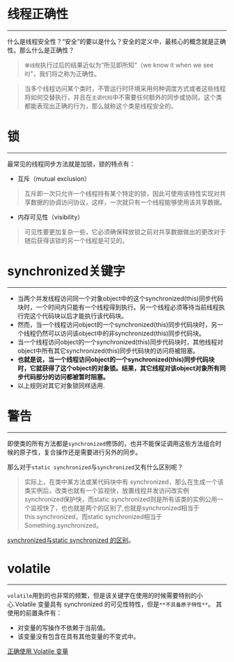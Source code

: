 线程正确性<br>
======
---------------------------
什么是线程安全性？“安全”的要以是什么？安全的定义中，最核心的概念就是正确性。那么什么是正确性？<br>
  >`单线程`执行过后的结果近似为“所见即所知”（we know it when we see it)"，我们将之称为正确性。

  >当多个线程访问某个类时，不管运行时环境采用何种调度方式或者这些线程将如何交替执行，并且在`主调代码`中不需要任何额外的同步或协同，这个类都能表现出正确的行为，那么就称这个类是线程安全的。

锁<br>
======
-------------------------------------------

最常见的线程同步方法就是加锁，锁的特点有：<br>
- 互斥（mutual exclusion）
>互斥即一次只允许一个线程持有某个特定的锁，因此可使用该特性实现对共享数据的协调访问协议，这样，一次就只有一个线程能够使用该共享数据。

- 内存可见性（visibility）
>可见性要更加复杂一些，它必须确保释放锁之前对共享数据做出的更改对于随后获得该锁的另一个线程是可见的。

synchronized关键字<br>
======
-------------------------------------------------
- 当两个并发线程访问同一个对象object中的这个synchronized(this)同步代码块时，一个时间内只能有一个线程得到执行。另一个线程必须等待当前线程执行完这个代码块以后才能执行该代码块。<br>
- 然而，当一个线程访问object的一个synchronized(this)同步代码块时，另一个线程仍然可以访问该object中的非synchronized(this)同步代码块。<br>
- 当一个线程访问object的一个synchronized(this)同步代码块时，其他线程对object中所有其它synchronized(this)同步代码块的访问将被阻塞。<br>
- **也就是说，当一个线程访问object的一个synchronized(this)同步代码块时，它就获得了这个object的对象锁。结果，其它线程对该object对象所有同步代码部分的访问都被暂时阻塞。**<br>
- 以上规则对其它对象锁同样适用.<br>

警告<br>
======
--------------------------
即使类的所有方法都是`synchronized`修饰的，也并不能保证调用这些方法组合时候的原子性，复合操作还是需要进行另外的同步。<br>

那么对于`static synchronized`与`synchronized`又有什么区别呢？<br>
>实际上，在类中某方法或某代码块中有 synchronized，那么在生成一个该类实例后，改类也就有一个监视快，放置线程并发访问改实例synchronized保护快，而static synchronized则是所有该类的实例公用一个监视快了，也也就是两个的区别了,也就是synchronized相当于 this.synchronized，而static synchronized相当于Something.synchronized。

[synchronized与static synchronized 的区别](http://www.cnblogs.com/shipengzhi/articles/2223100.html)。

volatile<br>
======
-----------------------------
`volatile`用到的也非常的频繁，但是该关键字在使用的时候需要特别的小心.Volatile 变量具有 synchronized 的可见性特性，但是`**不具备原子特性**`。
其使用的前置条件有：<br>
- 对变量的写操作不依赖于当前值。
- 该变量没有包含在具有其他变量的不变式中。

[正确使用 Volatile 变量](https://www.ibm.com/developerworks/cn/java/j-jtp06197.html)
